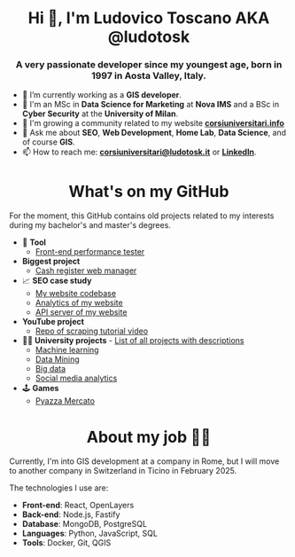 <h1 align="center">Hi 👋, I'm Ludovico Toscano AKA @ludotosk</h1>
<h3 align="center">A very passionate developer since my youngest age, born in 1997 in Aosta Valley, Italy.</h3>

- 💼 I’m currently working as a **GIS developer**.
- 📖 I'm an MSc in **Data Science for Marketing** at **Nova IMS** and a BSc in **Cyber Security** at the **University of Milan**.
- 🌱 I'm growing a community related to my website **[corsiuniversitari.info](www.corsiuniversitari.info)**
- 💬 Ask me about **SEO**, **Web Development**, **Home Lab**, **Data Science**, and of course **GIS**.
- 📫 How to reach me: **corsiuniversitari@ludotosk.it** or **[LinkedIn](https://www.linkedin.com/in/ludotosk/)**.

<h1 align="center">What's on my GitHub</h1>

For the moment, this GitHub contains old projects related to my interests during my bachelor's and master's degrees.

* 🔨 **Tool**
    * [Front-end performance tester](https://github.com/ludotosk/front-end-benchmark)
* **Biggest project**
    * [Cash register web manager](https://github.com/ludotosk/gestore-cassa-custom)
* 📈 **SEO case study**
    * [My website codebase](https://github.com/ludotosk/corsi-universitari)
    * [Analytics of my website](https://www.similarweb.com/website/corsiuniversitari.info/)
    * [API server of my website](https://github.com/ludotosk/json-corsi-fastify)
* **YouTube project**
    * [Repo of scraping tutorial video](https://github.com/ludotosk/tutorial-scraping)
* 🧑‍🎓 **University projects** - [List of all projects with descriptions](https://github.com/ludotosk/university-projects)
    * [Machine learning](https://github.com/ludotosk/university-projects#machine-learning)
    * [Data Mining](https://github.com/ludotosk/university-projects#data-mining)
    * [Big data](https://github.com/ludotosk/university-projects#big-data)
    * [Social media analytics](https://github.com/ludotosk/university-projects#social-media-analytics)
* 🕹 **Games**
    * [Pyazza Mercato](https://github.com/DarkRaider95/PyazzaMarket)

<h1 align="center">About my job 👷‍♂️</h1>

Currently, I'm into GIS development at a company in Rome, but I will move to another company in Switzerland in Ticino in February 2025.

The technologies I use are:
* **Front-end**: React, OpenLayers
* **Back-end**: Node.js, Fastify
* **Database**: MongoDB, PostgreSQL
* **Languages**: Python, JavaScript, SQL
* **Tools**: Docker, Git, QGIS